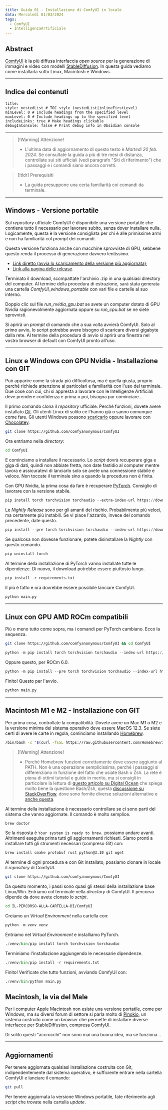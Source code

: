 ```yaml
---
title: Guida 01 - Installazione di ComfyUI in locale
data: Mercoledì 01/03/2024
tags:
  - ComfyUI
  - IntelligenzaArtificiale
---
```


## Abstract

[ComfyUI](https://github.com/comfyanonymous/ComfyUI) è la più diffusa interfaccia *open source* per la generazione di immagini e video con modelli [StableDiffusion](https://stability.ai). In questa guida vediamo come installarla sotto Linux, Macintosh e Windows.

---

## Indice dei contenuti

```table-of-contents
title: 
style: nestedList # TOC style (nestedList|inlineFirstLevel)
minLevel: 0 # Include headings from the specified level
maxLevel: 0 # Include headings up to the specified level
includeLinks: true # Make headings clickable
debugInConsole: false # Print debug info in Obsidian console
```

---

> [!Warning] Attenzione!
> - L'ultima data di aggiornamento di questo testo è *Martedì 20 feb. 2024*. Se consultate la guida a più di tre mesi di distanza, controllate sui siti ufficiali (vedi paragrafo "Siti di riferimento") che i passaggi e i comandi siano ancora corretti.

> [!tldr] Prerequisiti
> - La guida presuppone una certa familiarità coi comandi da terminale.

---

## Windows - Versione portatile

Sul *repository* ufficiale ComfyUI è disponibile una versione portatile che contiene tutto il  necessario per lavorare subito, senza dover installare nulla. Logicamente, questa è la versione consigliata per chi è alle primissime armi e non ha familiarità col *prompt* dei comandi.

Questa versione funziona anche con macchine sprovviste di GPU, sebbene questo renda il processo di generazione davvero lentissimo.  

- [Link diretto (avvia lo scaricamento della versione più aggiornata)](https://github.com/comfyanonymous/ComfyUI/releases/download/latest/ComfyUI_windows_portable_nvidia_cu121_or_cpu.7z);
- [Link alla pagina delle release](https://github.com/comfyanonymous/ComfyUI/releases).

Terminato il download, scompattate l'archivio .zip in una qualsiasi directory del computer. Al  termine della procedura di estrazione, sarà stata generata una cartella *ComfyUI_windows_portable* con vari file e cartelle al suo interno. 

Doppio clic sul file *run_nvidia_gpu.bat* se avete un computer dotato di GPU Nvidia ragionevolmente aggiornata oppure su *run_cpu.bat* se ne siete sprovvisti. 

Si aprirà un *prompt* di comando che a sua volta avvierà ComfyUI. Solo al primo avvio, lo script potrebbe avere bisogno di scaricare diversi gigabyte dalla rete. Al termine della procedura di avvio si aprirà una finestra nel vostro browser di default con ComfyUI pronto all'uso.

---

## Linux e Windows con GPU Nvidia - Installazione con GIT

Può apparire come la strada più difficoltosa, ma è quella giusta, proprio perché richiede attenzione ai particolari e familiarità con l'uso del terminale. Due cose con cui, chi si appresta a lavorare con le Intelligenze Artificiali deve prendere confidenza e prima o poi, bisogna pur cominciare...

Il primo comando clona il *repository* ufficiale. Perché funzioni, dovete avere installato [Git](https://git-scm.com/). Gli utenti Linux di solito ce l'hanno già o sanno comunque come fare. Gli utenti Windows possono [scaricarlo](https://git-scm.com/downloads) oppure lavorare con [Chocolatey](https://chocolatey.org/).

```bash
git clone https://github.com/comfyanonymous/ComfyUI
```

Ora entriamo nella *directory*:

```bash
cd ComfyUI
```

E cominciamo a installare il necessario. Lo *script* dovrà recuperare giga e giga di dati, quindi non abbiate fretta, non date fastidio al computer mentre lavora e assicuratevi di lanciarlo solo se avete una connessione stabile e veloce. Non toccate il terminale sino a quando la procedura non è finita.

Con GPU Nvidia, la prima cosa da fare è recuperare [PyTorch](https://pytorch.org/vision/stable/index.html). Consiglio di lavorare con la versione stabile.

```python
pip install torch torchvision torchaudio --extra-index-url https://download.pytorch.org/whl/cu121
```

Le *Nightly Release* sono per gli amanti del rischio. Probabilmente più veloci, ma certamente più instabili. Se vi piace l'azzardo, invece del comando precedente, date questo.

```python
pip install --pre torch torchvision torchaudio --index-url https://download.pytorch.org/whl/nightly/cu121
```

Se qualcosa non dovesse funzionare, potete disinstallare la *Nightly* con questo comando.

```python
pip uninstall torch
```

Al termine della installazione di PyTorch vanno installate tutte le dipendenze. Di nuovo, il download potrebbe essere piuttosto lungo.

```python
pip install -r requirements.txt
```

Il più è fatto e ora dovrebbe essere possibile lanciare ComfyUI.

```python
python main.py
```

---

## Linux con GPU AMD ROCm compatibili

Più o meno tutto come sopra, ma i comandi per PyTorch cambiano. Ecco la sequenza.

```bash
git clone https://github.com/comfyanonymous/ComfyUI && cd ComfyUI
```

```python
python -m pip install torch torchvision torchaudio --index-url https://download.pytorch.org/whl/rocm5.7 -r requirements.txt
```

Oppure questo, per ROCm 6.0.

```python
python -m pip install --pre torch torchvision torchaudio --index-url https://download.pytorch.org/whl/nightly/rocm6.0 -r requirements.txt
```

Finito! Questo per l'avvio.

```python
python main.py
```

---

## Macintosh M1 e M2 - Installazione con GIT

Per prima cosa, controllate la compatibilità. Dovete avere un Mac M1 o M2 e la versione minima del sistema operativo deve essere MacOS 12.3. Se siete certi di avere le carte in regola, cominciamo installando [Homebrew](https://brew.sh/). 

```bash
/bin/bash -c "$(curl -fsSL https://raw.githubusercontent.com/Homebrew/install/HEAD/install.sh)"
```

> [!Warning] Attenzione!
> - Perché Homebrew funzioni correttamente deve essere aggiunto al PATH. Non è una operazione semplicissima, perché i passaggi si differenziano in funzione del fatto che usiate Bash o Zsh. La rete è piena di ottimi tutorial e guide in merito, ma si consigli in particolare la lettura di [questo articolo su Digital Ocean](https://www.digitalocean.com/community/tutorials/how-to-install-and-use-homebrew-on-macos) che spiega molto bene la questione Bash/Zsh, questa [discussione su StackOverFlow](https://stackoverflow.com/questions/35677031/adding-homebrew-to-path/76720643#76720643), dove sono fornite diverse soluzioni alternative e [anche questa](https://stackoverflow.com/questions/10343834/how-to-modify-path-for-homebrew).

Al termine della installazione è necessario controllare se ci sono parti del sistema che vanno aggiornate. Il comando è molto semplice.

```bash
brew doctor
```

Se la risposta è `Your system is ready to brew.` possiamo andare avanti. Altrimenti eseguite prima tutti gli aggiornamenti richiesti. Siamo pronti a installare tutti gli strumenti necessari (compreso Git) con:

```bash
brew install cmake protobuf rust python@3.10 git wget
```

Al termine di ogni procedura e con Git installato, possiamo clonare in locale il *repository* di ComfyUI.

```bash
git clone https://github.com/comfyanonymous/ComfyUI
```

Da questo momento, i passi sono quasi gli stessi della installazione base Linux/Win. Entriamo col terminale nella *directory* di ComfyUI. Il percorso dipende da dove avete clonato lo *script*.

```bash
cd IL-PERCORSO-ALLA-CARTELLA-DI/ComfyUI
```

Creiamo un *Virtual Environment* nella cartella con:

```python
python -m venv venv
```

Entriamo nel *Virtual Environment* e installiamo PyTorch.

```python
./venv/bin/pip install torch torchvision torchaudio
```

Terminiamo l'installazione aggiungendo le necessarie dipendenze.

```python
./venv/bin/pip install -r requirements.txt
```

Finito! Verificate che tutto funzioni, avviando ComfyUI con:

```python
./venv/bin/python main.py
```


## Macintosh, la via del Male

Per i computer Apple Macintosh non esiste una versione portatile, come per Windows, ma su diversi forum di settore si parla molto di [Pinokio](https://pinokio.computer/), un sistema costruito come un *browser* che permette di installare diverse interfacce per StableDiffusion, compresa ComfyUI.

Di solito questi "accrocchi" non sono mai una buona idea, ma se funziona...

---

## Aggiornamenti

Per tenere aggiornata qualsiasi installazione costruita con Git, indipendentemente dal sistema operativo, è sufficiente entrare nella cartella ComfyUI e lanciare il comando:

```bash
git pull
```

Per tenere aggiornata la versione Windows portatile, fate riferimento agli *script* che trovate nella cartella *update*.